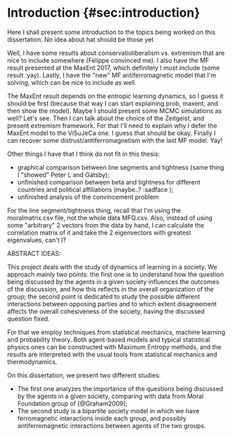 
# Introduction {#sec:introduction}

Here I shall present some introduction to the topics being worked on this dissertation. No idea about hat should be those yet

Well, I have some results about conservatioliberalism vs. extremism that are nice to include somewhere (Felippe convinced me). I also have the MF result presented at the MaxEnt 2017, which definitely I must include (some result :yay). Lastly, I have the "new" MF antiferromagnetic model that I'm solving, which can be nice to include as well.

The MaxEnt result depends on the entropic learning dynamics, so I guess it should be first (because that way I can start explaining prob, maxent, and then show the model). Maybe I should present some MCMC simulations as well? Let's see. Then I can talk about the choice of the Zeitgeist, and present extremism framework. For that I'll need to explain why I defer the MaxEnt model to the ViSuJeCa one. I guess that should be okay. Finally I can recover some distrust/antiferromagnetism with the last MF model. Yay!

Other things I have that I think do not fit in this thesis:

- graphical comparison between line segments and  tightness (same thing I "showed" Peter L and Gatsby);
- unfinished comparison between beta and tightness for different countries and political affiliations (maybe..? :sadface );
- unfinished analysis of the convincement problem

For the line segment/tightness thing, recall that I'm using the moralmatrix.csv file, not the whole data MFQ.csv. Also, instead of using some "arbitrary" 2 vectors from the data by hand, I can calculate the correlation matrix of it and take the 2 eigenvectors with greatest eigenvalues, can't I?


ABSTRACT IDEAS:

This project deals with the study of dynamics of learning in a society. We approach mainly two points: the first one is to understand how the question being discussed by the agents in a given society influences the outcomes of the discussion, and how this reflects in the overall organization of the group; the second point is dedicated to study the possible different interactions between opposing parties and to which extent disagreement affects the overall cohesiveness of the society, having the discussed question fixed.

For that we employ techniques from statistical mechanics, machine learning and probability theory. Both agent-based models and typical statistical physics ones can be constructed with Maximum Entropy methods, and the results are interpreted with the usual tools from statistical mechanics and thermodynamics.

On this dissertation, we present two different studies:

- The first one analyzes the importance of the questions being discussed by the agents in a given society, comparing with data from Moral Foundation group of [@Graham2009];
- The second study is a bipartite society model in which we have ferromagnetic interactions inside each group, and possibly antiferromagnetic interactions between agents of the two groups.

